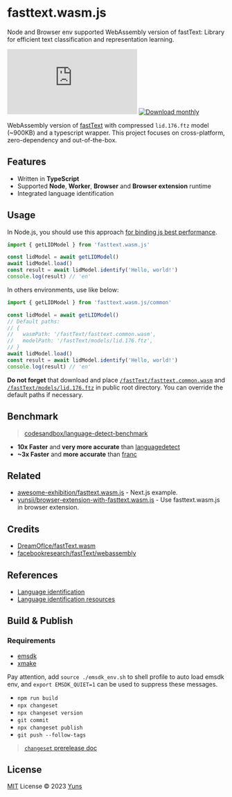# fasttext.wasm.js

Node and Browser env supported WebAssembly version of fastText: Library for efficient text classification and representation learning.

[![NPM version](https://img.shields.io/npm/v/fasttext.wasm.js?color=a1b858&label=)](https://www.npmjs.com/package/fasttext.wasm.js) [![Download monthly](https://img.shields.io/npm/dm/fasttext.wasm.js.svg)](https://www.npmjs.com/package/fasttext.wasm.js)

WebAssembly version of [fastText](https://github.com/facebookresearch/fastText/) with compressed `lid.176.ftz` model (~900KB) and a typescript wrapper. This project focuses on cross-platform, zero-dependency and out-of-the-box.

## Features

- Written in **TypeScript**
- Supported **Node**, **Worker**, **Browser** and **Browser extension** runtime
- Integrated language identification

## Usage

In Node.js, you should use this approach [for binding js best performance](https://github.com/emscripten-core/emscripten/blob/5ffaadf56234ecf9b645df72e715c08322821553/src/settings.js#L1333).

```ts
import { getLIDModel } from 'fasttext.wasm.js'

const lidModel = await getLIDModel()
await lidModel.load()
const result = await lidModel.identify('Hello, world!')
console.log(result) // 'en'
```

In others environments, use like below:

```ts
import { getLIDModel } from 'fasttext.wasm.js/common'

const lidModel = await getLIDModel()
// Default paths:
// {
//   wasmPath: '/fastText/fasttext.common.wasm',
//   modelPath: '/fastText/models/lid.176.ftz',
// }
await lidModel.load()
const result = await lidModel.identify('Hello, world!')
console.log(result) // 'en'
```

**Do not forget** that download and place [`/fastText/fasttext.common.wasm`](./src/core/fastText.common.wasm) and [`/fastText/models/lid.176.ftz`](./src/models/language-identification/assets/lid.176.ftz) in public root directory. You can override the default paths if necessary.

## Benchmark

> [codesandbox/language-detect-benchmark](https://codesandbox.io/p/sandbox/language-detect-benchmark-7fcwf4?file=/index.ts)

- **10x Faster** and **very more accurate** than [languagedetect](https://github.com/FGRibreau/node-language-detect)
- **~3x Faster** and **more accurate** than [franc](https://github.com/wooorm/franc)

## Related

- [awesome-exhibition/fasttext.wasm.js](https://awesome-exhibition.vercel.app/awesome/fasttext.wasm.js) - Next.js example.
- [yunsii/browser-extension-with-fasttext.wasm.js](https://github.com/yunsii/browser-extension-with-fasttext.wasm.js) - Use fasttext.wasm.js in browser extension.

## Credits

- [DreamOfIce/fastText.wasm](https://github.com/DreamOfIce/fastText.wasm)
- [facebookresearch/fastText/webassembly](https://github.com/facebookresearch/fastText/tree/main/webassembly)

## References

- [Language identification](https://fasttext.cc/blog/2017/10/02/blog-post.html)
- [Language identification resources](https://fasttext.cc/docs/en/language-identification.html)

## Build & Publish

### Requirements

- [emsdk](https://emscripten.org/docs/getting_started/downloads.html#installation-instructions-using-the-emsdk-recommended)
- [xmake](https://xmake.io/#/guide/installation)

Pay attention, add `source ./emsdk_env.sh` to shell profile to auto load emsdk env, and `export EMSDK_QUIET=1` can be used to suppress these messages.

- `npm run build`
- `npx changeset`
- `npx changeset version`
- `git commit`
- `npx changeset publish`
- `git push --follow-tags`

> [`changeset` prerelease doc](https://github.com/changesets/changesets/blob/main/docs/prereleases.md)

## License

[MIT](./LICENSE) License © 2023 [Yuns](https://github.com/yunsii)
